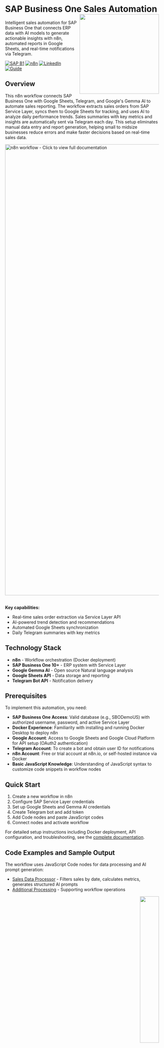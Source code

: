 <h1>
  SAP Business One Sales Automation
  <img align="right" width="260" src="https://github.com/user-attachments/assets/23de988a-1c18-4938-8951-15715c6b1da4">
</h1>

Intelligent sales automation for SAP Business One that connects ERP data with AI models to generate actionable insights with n8n, automated reports in Google Sheets, and real-time notifications via Telegram.

[![SAP B1](https://img.shields.io/badge/SAP-Business%20One-0FAAFF)](https://github.com/atonekaboni/SBO)
[![n8n](https://img.shields.io/badge/n8n-Code-EA4B71)](https://gist.github.com/atonekaboni)
[![LinkedIn](https://img.shields.io/badge/LinkedIn-Post-0077B5?logo=linkedin&logoColor=white)](https://www.linkedin.com/posts/tonekaboni_automating-sap-business-one-with-n8n-activity-7338469577615421440-7kD7)
[![Guide](https://img.shields.io/badge/Full%20Guide-PDF-EC1C24?logo=adobeacrobatreader&logoColor=white)](https://github.com/user-attachments/files/22624398/4_SAPB1_SALES_AI_n8n.pdf)

## Overview

This n8n workflow connects SAP Business One with Google Sheets, Telegram, and Google's Gemma AI to automate sales reporting. The workflow extracts sales orders from SAP Service Layer, syncs them to Google Sheets for tracking, and uses AI to analyze daily performance trends. Sales summaries with key metrics and insights are automatically sent via Telegram each day. This setup eliminates manual data entry and report generation, helping small to midsize businesses reduce errors and make faster decisions based on real-time sales data.

<a href="https://github.com/user-attachments/files/22624398/4_SAPB1_SALES_AI_n8n.pdf">
  <img width="1473" alt="n8n workflow - Click to view full documentation" src="https://github.com/user-attachments/assets/97cda987-0214-4340-927e-7496b21c593f" />
</a><br>
<br>

**Key capabilities:**
- Real-time sales order extraction via Service Layer API
- AI-powered trend detection and recommendations
- Automated Google Sheets synchronization
- Daily Telegram summaries with key metrics
  <br>

## Technology Stack
- **n8n** - Workflow orchestration (Docker deployment)
- **SAP Business One 10+** - ERP system with Service Layer
- **Google Gemma AI** - Open source Natural language analysis
- **Google Sheets API** - Data storage and reporting
- **Telegram Bot API** - Notification delivery

## Prerequisites

To implement this automation, you need:

- **SAP Business One Access**: Valid database (e.g., SBODemoUS) with authorized username, password, and active Service Layer
- **Docker Experience**: Familiarity with installing and running Docker Desktop to deploy n8n
- **Google Account**: Access to Google Sheets and Google Cloud Platform for API setup (OAuth2 authentication)
- **Telegram Account**: To create a bot and obtain user ID for notifications
- **n8n Account**: Free or trial account at n8n.io, or self-hosted instance via Docker
- **Basic JavaScript Knowledge**: Understanding of JavaScript syntax to customize code snippets in workflow nodes

## Quick Start

1. Create a new workflow in n8n
2. Configure SAP Service Layer credentials
3. Set up Google Sheets and Gemma AI credentials
4. Create Telegram bot and add token
5. Add Code nodes and paste JavaScript codes
6. Connect nodes and activate workflow

For detailed setup instructions including Docker deployment, API configuration, and troubleshooting, see the [complete documentation](https://github.com/user-attachments/files/22624398/4_SAPB1_SALES_AI_n8n.pdf).

## Code Examples and Sample Output
The workflow uses JavaScript Code nodes for data processing and AI prompt generation:

- [Sales Data Processor](https://gist.github.com/atonekaboni/0aadc0af7e62539f28cf142238977e84) - Filters sales by date, calculates metrics, generates structured AI prompts
- [Additional Processing](https://gist.github.com/atonekaboni/5e316ad81d4d49091d3498b1e19bc32f) - Supporting workflow operations

<p align="right">
  <a href="https://github.com/atonekaboni/SBO_Sales_AI_Automation/">
    <img width="35%" src="https://github.com/user-attachments/assets/e4302810-3bcb-4008-ac9e-0cdb35273dce">
  </a>
</p>

## Documentation

- [Full Tutorial (PDF)](https://github.com/user-attachments/files/22624398/4_SAPB1_SALES_AI_n8n.pdf) - Complete implementation guide with screenshots
- [LinkedIn Post](https://www.linkedin.com/posts/tonekaboni_automating-sap-business-one-with-n8n-activity-7338469577615421440-7kD7) - Project overview and business impact
- [Code Gists](https://gist.github.com/atonekaboni) - JavaScript snippets for Code nodes

## Related Projects

Additional SAP Business One Developed Solutions:

- [Advanced ATP and Delivery Schedule Management](https://github.com/atonekaboni/SBO_Inventory/)
- [Hidden Sales Insights](https://github.com/atonekaboni/SBO_Marketing)
- [Business Partner Management Enhancement](https://github.com/atonekaboni/SBO_ConnectedBP)
- [Sales Restriction](https://community.sap.com/t5/enterprise-resource-planning-blog-posts-by-members/custom-sales-blocklist-in-sap-business-one/ba-p/14164922)

View all projects: [GitHub Repository](https://github.com/atonekaboni/SBO)

## Contact

<p align="center">
  <a href="https://www.linkedin.com/in/tonekaboni/" target="_blank"><img src="https://img.shields.io/badge/LinkedIn-0077B5?style=for-the-badge&logo=linkedin&logoColor=white" alt="LinkedIn"/></a>
  &nbsp;&nbsp;
  <a href="https://github.com/atonekaboni/" target="_blank"><img src="https://img.shields.io/badge/GitHub-100000?style=for-the-badge&logo=github&logoColor=white" alt="GitHub"/></a>
  &nbsp;&nbsp;
  <a href="https://atonekaboni.github.io/" target="_blank"><img src="https://img.shields.io/badge/Portfolio-D14836?style=for-the-badge&logo=googlechrome&logoColor=white" alt="Portfolio"/></a>
</p>
